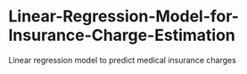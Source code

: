 # Linear-Regression-Model-for-Insurance-Charge-Estimation
Linear regression model to predict medical insurance charges
